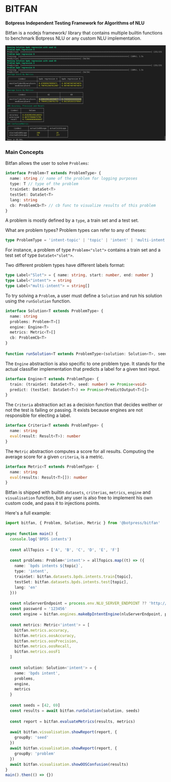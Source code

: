 # BITFAN

**Botpress Independent Testing Framework for Algorithms of NLU**

Bitfan is a nodejs framework/ library that contains multiple builtin functions to benchmark Botpress NLU or any custom NLU implementation.

<img  src="./bitfan.png"/>

### Main Concepts

Bitfan allows the user to solve `Problems`:

```ts
interface Problem<T extends ProblemType> {
  name: string // name of the problem for logging purposes
  type: T // type of the problem
  trainSet: DataSet<T>
  testSet: DataSet<T>
  lang: string
  cb: ProblemCb<T> // cb func to visualize results of this problem
}
```

A problem is mostly defined by a `type`, a train set and a test set.

What are problem types? Problem types can refer to any of theses:

```ts
type ProblemType = 'intent-topic' | 'topic' | 'intent' | 'multi-intent' | 'slot' | 'lang' | 'spell'
```

For instance, a problem of type `Problem<"slot">` contains a train set and a test set of type `DataSet<"slot">`.

Two different problem types have different labels format:

```ts
type Label<"Slot"> = { name: string, start: number, end: number }
type Label<"intent"> = string
type Label<"multi-intent"> = string[]
```

To try solving a `Problem`, a user must define a `Solution` and run his solution using the `runSolution` function.

```ts
interface Solution<T extends ProblemType> {
  name: string
  problems: Problem<T>[]
  engine: Engine<T>
  metrics: Metric<T>[]
  cb: ProblemCb<T>
}

function runSolution<T extends ProblemType>(solution: Solution<T>, seeds: number[]): Promise<Result<T>[]> // returns results for all problems and all seeds
```

The `Engine` abstraction is also specific to one problem type. It stands for the actual classifier implementation that predicts a label for a given text input.

```ts
interface Engine<T extends ProblemType> {
  train: (trainSet: DataSet<T>, seed: number) => Promise<void>
  predict: (testSet: DataSet<T>) => Promise<PredictOutput<T>[]>
}
```

The `Criteria` abstraction act as a decision function that decides weither or not the test is failing or passing. It exists because engines are not responsible for electing a label.

```ts
interface Criteria<T extends ProblemType> {
  name: string
  eval(result: Result<T>): number
}
```

The `Metric` abstraction computes a score for all results. Computing the average score for a given `criteria`, is a metric.

```ts
interface Metric<T extends ProblemType> {
  name: string
  eval(results: Result<T>[]): number
}
```

Bitfan is shipped with builtin `datasets`, `criterias`, `metrics`, `engine` and `visualisation` function, but any user is also free to implement his own custom code, and pass it to injections points.

Here's a full example:

```ts
import bitfan, { Problem, Solution, Metric } from '@botpress/bitfan'

async function main() {
  console.log('BPDS intents')

  const allTopics = ['A', 'B', 'C', 'D', 'E', 'F']

  const problems: Problem<'intent'> = allTopics.map((t) => ({
    name: `bpds intents ${topic}`,
    type: 'intent',
    trainSet: bitfan.datasets.bpds.intents.train[topic],
    testSet: bitfan.datasets.bpds.intents.test[topic],
    lang: 'en'
  }))

  const nluServerEndpoint = process.env.NLU_SERVER_ENDPOINT ?? 'http://localhost:3200'
  const password = '123456'
  const engine = bitfan.engines.makeBpIntentEngine(nluServerEndpoint, password)

  const metrics: Metric<'intent'> = [
    bitfan.metrics.accuracy,
    bitfan.metrics.oosAccuracy,
    bitfan.metrics.oosPrecision,
    bitfan.metrics.oosRecall,
    bitfan.metrics.oosF1
  ]

  const solution: Solution<'intent'> = {
    name: 'bpds intent',
    problems,
    engine,
    metrics
  }

  const seeds = [42, 69]
  const results = await bitfan.runSolution(solution, seeds)

  const report = bitfan.evaluateMetrics(results, metrics)

  await bitfan.visualisation.showReport(report, {
    groupBy: 'seed'
  })
  await bitfan.visualisation.showReport(report, {
    groupBy: 'problem'
  })
  await bitfan.visualisation.showOOSConfusion(results)
}
main().then(() => {})
```
